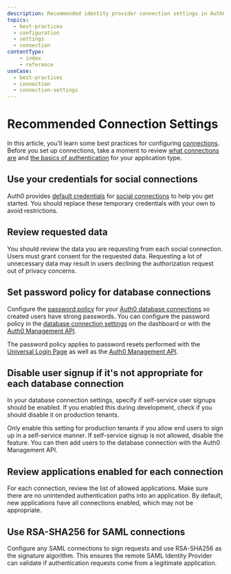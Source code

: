 ```yaml
---
description: Recommended identity provider connection settings in Auth0.
topics:
  - best-practices
  - configuration
  - settings
  - connection
contentType: 
    - index
    - reference
useCase:
  - best-practices
  - connection
  - connection-settings
---
```


# Recommended Connection Settings

In this article, you'll learn some best practices for configuring [connections](/connections). Before you set up connections, take a moment to review [what connections are](/applications/connections) and [the basics of authentication](/application-auth) for your application type.

## Use your credentials for social connections

Auth0 provides [default credentials](/connections/social/devkeys) for [social connections](/social/connections) to help you get started. You should replace these temporary credentials with your own to avoid restrictions.

## Review requested data

You should review the data you are requesting from each social connection. Users must grant consent for the requested data. Requesting a lot of unnecessary data may result in users declining the authorization request out of privacy concerns.

## Set password policy for database connections

Configure the [password policy](/connections/database/password-strength) for your [Auth0 database connections](/connections/database) so created users have strong passwords. You can configure the password policy in the [database connection settings](${manage_url}/#/connections/database/) on the dashboard or with the [Auth0 Management API](/api/management/v2/#!/Connections/patch_connections_by_id).

The password policy applies to password resets performed with the [Universal Login Page](/hosted-pages/login) as well as the [Auth0 Management API](/api/management/v2/).

## Disable user signup if it's not appropriate for each database connection

In your database connection settings, specify if self-service user signups should be enabled. If you enabled this during development, check if you should disable it on production tenants.

Only enable this setting for production tenants if you allow end users to sign up in a self-service manner. If self-service signup is not allowed, disable the feature. You can then add users to the database connection with the Auth0 Management API.

## Review applications enabled for each connection

For each connection, review the list of allowed applications. Make sure there are no unintended authentication paths into an application. By default, new applications have all connections enabled, which may not be appropriate.

## Use RSA-SHA256 for SAML connections

Configure any SAML connections to sign requests and use RSA-SHA256 as the signature algorithm. This ensures the remote SAML Identity Provider can validate if authentication requests come from a legitimate application.
